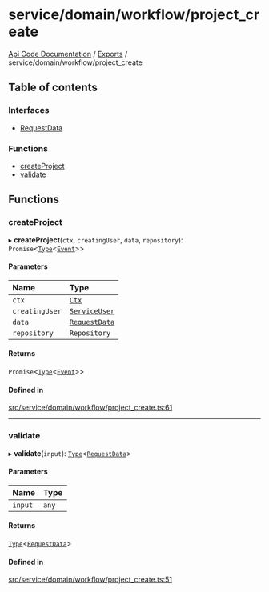 # service/domain/workflow/project\_create
 
[Api Code Documentation](../README.md) / [Exports](../modules.md) / service/domain/workflow/project\_create

## Table of contents

### Interfaces

- [RequestData](../interfaces/service_domain_workflow_project_create.RequestData.md)

### Functions

- [createProject](service_domain_workflow_project_create.md#createproject)
- [validate](service_domain_workflow_project_create.md#validate)

## Functions

### createProject

▸ **createProject**(`ctx`, `creatingUser`, `data`, `repository`): `Promise`\<[`Type`](result.md#type)\<[`Event`](../interfaces/service_domain_workflow_project_created.Event.md)\>\>

#### Parameters

| Name | Type |
| :------ | :------ |
| `ctx` | [`Ctx`](../interfaces/lib_ctx.Ctx.md) |
| `creatingUser` | [`ServiceUser`](../interfaces/service_domain_organization_service_user.ServiceUser.md) |
| `data` | [`RequestData`](../interfaces/service_domain_workflow_project_create.RequestData.md) |
| `repository` | `Repository` |

#### Returns

`Promise`\<[`Type`](result.md#type)\<[`Event`](../interfaces/service_domain_workflow_project_created.Event.md)\>\>

#### Defined in

[src/service/domain/workflow/project_create.ts:61](https://github.com/openkfw/TruBudget/blob/40b449a/api/src/service/domain/workflow/project_create.ts#L61)

___

### validate

▸ **validate**(`input`): [`Type`](result.md#type)\<[`RequestData`](../interfaces/service_domain_workflow_project_create.RequestData.md)\>

#### Parameters

| Name | Type |
| :------ | :------ |
| `input` | `any` |

#### Returns

[`Type`](result.md#type)\<[`RequestData`](../interfaces/service_domain_workflow_project_create.RequestData.md)\>

#### Defined in

[src/service/domain/workflow/project_create.ts:51](https://github.com/openkfw/TruBudget/blob/40b449a/api/src/service/domain/workflow/project_create.ts#L51)
